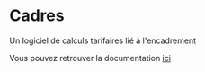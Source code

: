 # Cadres
Un logiciel de calculs tarifaires lié à l'encadrement

Vous pouvez retrouver la documentation [ici](https://nova-daisy-ec0.notion.site/Wiki-logiciel-Cadres-a8b828419bd84020a46e9e94b80c7e7a)
